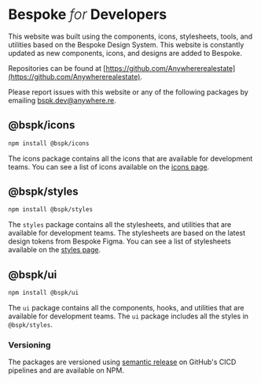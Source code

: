 # Bespoke <span style="font-weight: 300; font-style: italic">for</span> Developers

This website was built using the components, icons, stylesheets, tools, and utilities based on the Bespoke Design System. This website is constantly updated as new components, icons, and designs are added to Bespoke.

Repositories can be found at [https://github.com/Anywhererealestate](https://github.com/Anywhererealestate).

Please report issues with this website or any of the following packages by emailing <a target="_blank" href="mailto:bspk.dev@anywhere.re">bspk.dev@anywhere.re</a>.

## @bspk/icons

```bash
npm install @bspk/icons
```

The icons package contains all the icons that are available for development teams. You can see a list of icons available on the <a data-testid="icons-link" href="/icons">icons page</a>.

## @bspk/styles

```bash
npm install @bspk/styles
```

The `styles` package contains all the stylesheets, and utilities that are available for development teams. The stylesheets are based on the latest design tokens from Bespoke Figma. You can see a list of stylesheets available on the <a data-testid="styles-link" href="/style">styles page</a>.

## @bspk/ui

```bash
npm install @bspk/ui
```

The `ui` package contains all the components, hooks, and utilities that are available for development teams. The `ui` package includes all the styles in `@bspk/styles`.

### Versioning

The packages are versioned using [semantic release](https://github.com/semantic-release/semantic-release) on GitHub's CICD pipelines and are available on NPM.

<!--- Copyright 2025 Anywhere Real Estate - CC BY 4.0 -->

